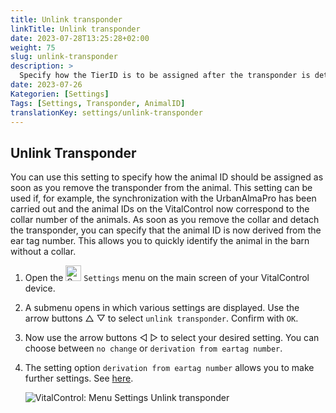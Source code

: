```yaml
---
title: Unlink transponder
linkTitle: Unlink transponder
date: 2023-07-28T13:25:28+02:00
weight: 75
slug: unlink-transponder
description: >
  Specify how the TierID is to be assigned after the transponder is detached.
date: 2023-07-26
Kategorien: [Settings]
Tags: [Settings, Transponder, AnimalID]
translationKey: settings/unlink-transponder
---
```

## Unlink Transponder

You can use this setting to specify how the animal ID should be assigned as soon as you remove the transponder from the animal. This setting can be used if, for example, the synchronization with the UrbanAlmaPro has been carried out and the animal IDs on the VitalControl now correspond to the collar number of the animals. As soon as you remove the collar and detach the transponder, you can specify that the animal ID is now derived from the ear tag number. This allows you to quickly identify the animal in the barn without a collar.

1. Open the <img src="/icons/gear.svg" width="25" align="bottom" alt="Settings" /> `Settings` menu on the main screen of your VitalControl device.

2. A submenu opens in which various settings are displayed. Use the arrow buttons △ ▽ to select `unlink transponder`. Confirm with `OK`.

3. Now use the arrow buttons ◁ ▷ to select your desired setting. You can choose between `no change` or `derivation from eartag number`.

4. The setting option `derivation from eartag number` allows you to make further settings. See [here](/en/docs/settings/animal-registration/#digit-of-the-new-id). 

   ![VitalControl: Menu Settings Unlink transponder](../images/unlink-transponder.png "Unlink transponder")